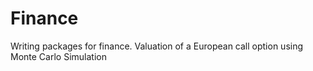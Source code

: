 # Finance
Writing packages for finance.
Valuation of a European call option using Monte Carlo Simulation 

